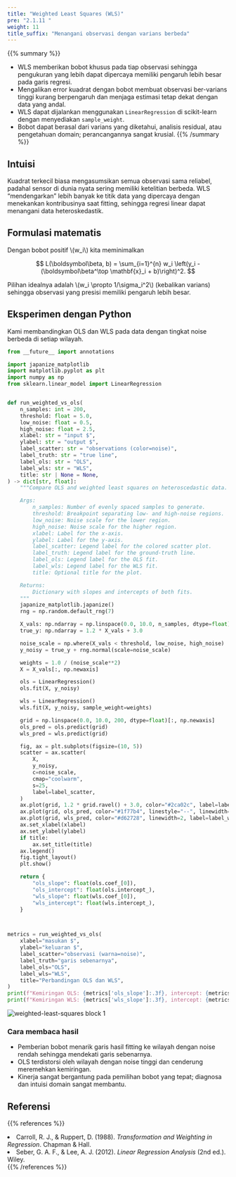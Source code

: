 ```yaml
---
title: "Weighted Least Squares (WLS)"
pre: "2.1.11 "
weight: 11
title_suffix: "Menangani observasi dengan varians berbeda"
---
```


{{% summary %}}
- WLS memberikan bobot khusus pada tiap observasi sehingga pengukuran yang lebih dapat dipercaya memiliki pengaruh lebih besar pada garis regresi.
- Mengalikan error kuadrat dengan bobot membuat observasi ber-varians tinggi kurang berpengaruh dan menjaga estimasi tetap dekat dengan data yang andal.
- WLS dapat dijalankan menggunakan `LinearRegression` di scikit-learn dengan menyediakan `sample_weight`.
- Bobot dapat berasal dari varians yang diketahui, analisis residual, atau pengetahuan domain; perancangannya sangat krusial.
{{% /summary %}}

## Intuisi
Kuadrat terkecil biasa mengasumsikan semua observasi sama reliabel, padahal sensor di dunia nyata sering memiliki ketelitian berbeda. WLS “mendengarkan” lebih banyak ke titik data yang dipercaya dengan menekankan kontribusinya saat fitting, sehingga regresi linear dapat menangani data heteroskedastik.

## Formulasi matematis
Dengan bobot positif \\(w_i\\) kita meminimalkan

$$
L(\boldsymbol\beta, b) = \sum_{i=1}^{n} w_i \left(y_i - (\boldsymbol\beta^\top \mathbf{x}_i + b)\right)^2.
$$

Pilihan idealnya adalah \\(w_i \propto 1/\sigma_i^2\\) (kebalikan varians) sehingga observasi yang presisi memiliki pengaruh lebih besar.

## Eksperimen dengan Python
Kami membandingkan OLS dan WLS pada data dengan tingkat noise berbeda di setiap wilayah.

```python
from __future__ import annotations

import japanize_matplotlib
import matplotlib.pyplot as plt
import numpy as np
from sklearn.linear_model import LinearRegression


def run_weighted_vs_ols(
    n_samples: int = 200,
    threshold: float = 5.0,
    low_noise: float = 0.5,
    high_noise: float = 2.5,
    xlabel: str = "input $",
    ylabel: str = "output $",
    label_scatter: str = "observations (color=noise)",
    label_truth: str = "true line",
    label_ols: str = "OLS",
    label_wls: str = "WLS",
    title: str | None = None,
) -> dict[str, float]:
    """Compare OLS and weighted least squares on heteroscedastic data.

    Args:
        n_samples: Number of evenly spaced samples to generate.
        threshold: Breakpoint separating low- and high-noise regions.
        low_noise: Noise scale for the lower region.
        high_noise: Noise scale for the higher region.
        xlabel: Label for the x-axis.
        ylabel: Label for the y-axis.
        label_scatter: Legend label for the colored scatter plot.
        label_truth: Legend label for the ground-truth line.
        label_ols: Legend label for the OLS fit.
        label_wls: Legend label for the WLS fit.
        title: Optional title for the plot.

    Returns:
        Dictionary with slopes and intercepts of both fits.
    """
    japanize_matplotlib.japanize()
    rng = np.random.default_rng(7)

    X_vals: np.ndarray = np.linspace(0.0, 10.0, n_samples, dtype=float)
    true_y: np.ndarray = 1.2 * X_vals + 3.0

    noise_scale = np.where(X_vals < threshold, low_noise, high_noise)
    y_noisy = true_y + rng.normal(scale=noise_scale)

    weights = 1.0 / (noise_scale**2)
    X = X_vals[:, np.newaxis]

    ols = LinearRegression()
    ols.fit(X, y_noisy)

    wls = LinearRegression()
    wls.fit(X, y_noisy, sample_weight=weights)

    grid = np.linspace(0.0, 10.0, 200, dtype=float)[:, np.newaxis]
    ols_pred = ols.predict(grid)
    wls_pred = wls.predict(grid)

    fig, ax = plt.subplots(figsize=(10, 5))
    scatter = ax.scatter(
        X,
        y_noisy,
        c=noise_scale,
        cmap="coolwarm",
        s=25,
        label=label_scatter,
    )
    ax.plot(grid, 1.2 * grid.ravel() + 3.0, color="#2ca02c", label=label_truth)
    ax.plot(grid, ols_pred, color="#1f77b4", linestyle="--", linewidth=2, label=label_ols)
    ax.plot(grid, wls_pred, color="#d62728", linewidth=2, label=label_wls)
    ax.set_xlabel(xlabel)
    ax.set_ylabel(ylabel)
    if title:
        ax.set_title(title)
    ax.legend()
    fig.tight_layout()
    plt.show()

    return {
        "ols_slope": float(ols.coef_[0]),
        "ols_intercept": float(ols.intercept_),
        "wls_slope": float(wls.coef_[0]),
        "wls_intercept": float(wls.intercept_),
    }



metrics = run_weighted_vs_ols(
    xlabel="masukan $",
    ylabel="keluaran $",
    label_scatter="observasi (warna=noise)",
    label_truth="garis sebenarnya",
    label_ols="OLS",
    label_wls="WLS",
    title="Perbandingan OLS dan WLS",
)
print(f"Kemiringan OLS: {metrics['ols_slope']:.3f}, intercept: {metrics['ols_intercept']:.3f}")
print(f"Kemiringan WLS: {metrics['wls_slope']:.3f}, intercept: {metrics['wls_intercept']:.3f}")

```

![weighted-least-squares block 1](/images/basic/regression/weighted-least-squares_block01_id.png)

### Cara membaca hasil
- Pemberian bobot menarik garis hasil fitting ke wilayah dengan noise rendah sehingga mendekati garis sebenarnya.
- OLS terdistorsi oleh wilayah dengan noise tinggi dan cenderung meremehkan kemiringan.
- Kinerja sangat bergantung pada pemilihan bobot yang tepat; diagnosa dan intuisi domain sangat membantu.

## Referensi
{{% references %}}
<li>Carroll, R. J., &amp; Ruppert, D. (1988). <i>Transformation and Weighting in Regression</i>. Chapman &amp; Hall.</li>
<li>Seber, G. A. F., &amp; Lee, A. J. (2012). <i>Linear Regression Analysis</i> (2nd ed.). Wiley.</li>
{{% /references %}}
